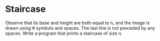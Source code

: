 # Staircase
Observe that its base and height are both equal to n, and the image is drawn using # symbols and spaces. The last line is not preceded by any spaces.  Write a program that prints a staircase of size n.
